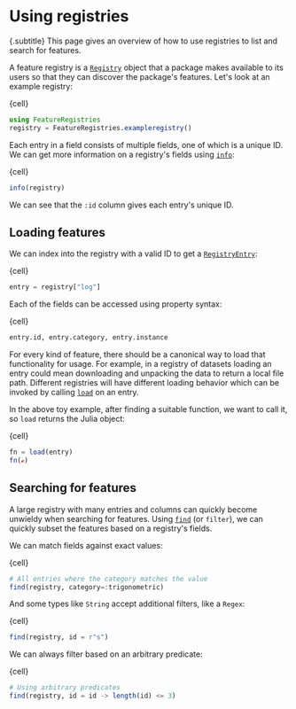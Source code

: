 # Using registries

{.subtitle}
This page gives an overview of how to use registries to list and search for features.

A feature registry is a [`Registry`](#) object that a package makes available to its users so that they can discover the package's features. Let's look at an example registry:

{cell}
```julia
using FeatureRegistries
registry = FeatureRegistries.exampleregistry()
```

Each entry in a field consists of multiple fields, one of which is a unique ID. We can get more information on a registry's fields using [`info`](#):

{cell}
```julia
info(registry)
```


We can see that the `:id` column gives each entry's unique ID.

## Loading features

We can index into the registry with a valid ID to get a [`RegistryEntry`](#):

{cell}
```julia
entry = registry["log"]
```

Each of the fields can be accessed using property syntax:

{cell}
```julia
entry.id, entry.category, entry.instance
```

For every kind of feature, there should be a canonical way to load that functionality for usage. For example, in a registry of datasets loading an entry could mean downloading and unpacking the data to return a local file path. Different registries will have different loading behavior which can be invoked by calling [`load`](#) on an entry.

In the above toy example, after finding a suitable function, we want to call it, so `load` returns the Julia object:

{cell}
```julia
fn = load(entry)
fn(ℯ)
```

## Searching for features

A large registry with many entries and columns can quickly become unwieldy when searching for features. Using [`find`](#) (or `filter`), we can quickly subset the features based on a registry's fields.


We can match fields against exact values:

{cell}
```julia
# All entries where the category matches the value
find(registry, category=:trigonometric)
```

And some types like `String` accept additional filters, like a `Regex`:

{cell}
```julia
find(registry, id = r"s")
```

We can always filter based on an arbitrary predicate:

{cell}
```julia
# Using arbitrary predicates
find(registry, id = id -> length(id) <= 3)
```